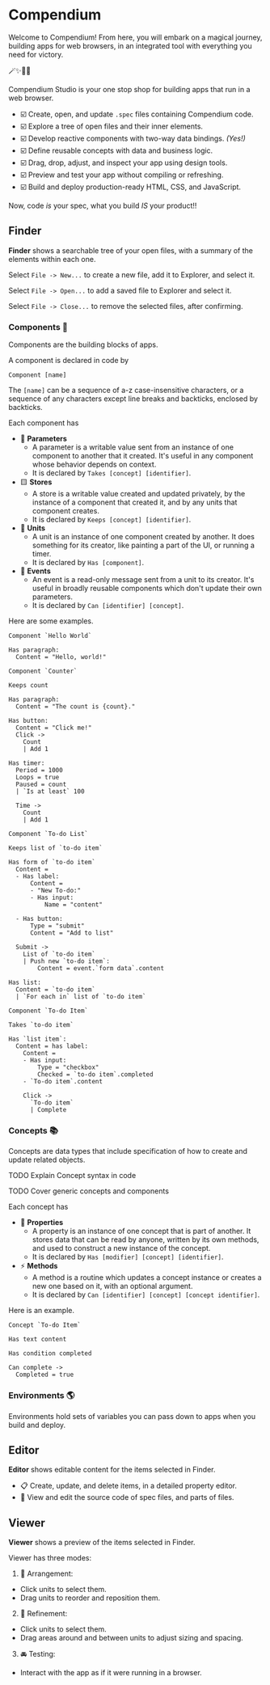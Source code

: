 # Compendium

Welcome to Compendium! From here, you will embark on a magical journey, building apps for  web browsers, in an integrated tool with everything you need for victory.

🪄✨💖🌺

Compendium Studio is your one stop shop for building apps that run in a web browser.

- ☑️ Create, open, and update `.spec` files containing Compendium code.
- ☑️ Explore a tree of open files and their inner elements.
- ☑️ Develop reactive components with two-way data bindings. _(Yes!)_
- ☑️ Define reusable concepts with data and business logic.
- ☑️ Drag, drop, adjust, and inspect your app using design tools.
- ☑️ Preview and test your app without compiling or refreshing.
- ☑️ Build and deploy production-ready HTML, CSS, and JavaScript.

Now, code _is_ your spec, what you build _IS_ your product!!

## Finder

**Finder** shows a searchable tree of your open files, with a summary of the elements within each one.

Select `File -> New...` to create a new file, add it to Explorer, and select it.

Select `File -> Open...` to add a saved file to Explorer and select it.

Select `File -> Close...` to remove the selected files, after confirming.

### Components 🧱

Components are the building blocks of apps.

A component is declared in code by

```
Component [name]
```

The `[name]` can be a sequence of a-z case-insensitive characters, or a sequence of any characters except line breaks and backticks, enclosed by backticks.

Each component has
- 🔻 **Parameters**
  - A parameter is a writable value sent from an instance of one component to another that it created. It's useful in any component whose behavior depends on context.
  - It is declared by `Takes [concept] [identifier]`.
- 🟨 **Stores**
  - A store is a writable value created and updated privately, by the instance of a component that created it, and by any units that component creates.
  - It is declared by `Keeps [concept] [identifier]`.
- 🔵 **Units**
  - A unit is an instance of one component created by another. It does something for its creator, like painting a part of the UI, or running a timer.
  - It is declared by `Has [component]`.
- 🔺 **Events**
  - An event is a read-only message sent from a unit to its creator. It's useful in broadly reusable components which don't update their own parameters.
  - It is declared by `Can [identifier] [concept]`.

Here are some examples.

```
Component `Hello World`

Has paragraph:
  Content = "Hello, world!"

```

```
Component `Counter`

Keeps count

Has paragraph:
  Content = "The count is {count}."

Has button:
  Content = "Click me!"
  Click ->
    Count
    | Add 1

Has timer:
  Period = 1000
  Loops = true
  Paused = count
  | `Is at least` 100

  Time ->
    Count
    | Add 1

```

```
Component `To-do List`

Keeps list of `to-do item`

Has form of `to-do item`
  Content =
  - Has label:
      Content =
      - "New To-do:"
      - Has input:
          Name = "content"

  - Has button:
      Type = "submit"
      Content = "Add to list"

  Submit ->
    List of `to-do item`
    | Push new `to-do item`:
        Content = event.`form data`.content

Has list:
  Content = `to-do item`
  | `For each in` list of `to-do item`

```

```
Component `To-do Item`

Takes `to-do item`

Has `list item`:
  Content = has label:
    Content =
    - Has input:
        Type = "checkbox"
        Checked = `to-do item`.completed
    - `To-do item`.content

    Click ->
      `To-do item`
      | Complete

```

### Concepts 📚

Concepts are data types that include specification of how to create and update related objects.

TODO Explain Concept syntax in code

TODO Cover generic concepts and components

Each concept has
- 🔶 **Properties**
  - A property is an instance of one concept that is part of another. It stores data that can be read by anyone, written by its own methods, and used to construct a new instance of the concept.
  - It is declared by `Has [modifier] [concept] [identifier]`.
- ⚡️ **Methods**
  - A method is a routine which updates a concept instance or creates a new one based on it, with an optional argument.
  - It is declared by `Can [identifier] [concept] [concept identifier]`.

Here is an example.

```
Concept `To-do Item`

Has text content

Has condition completed

Can complete ->
  Completed = true

```

### Environments 🌎

Environments hold sets of variables you can pass down to apps when you build and deploy.

## Editor

**Editor** shows editable content for the items selected in Finder.

- 📋 Create, update, and delete items, in a detailed property editor.
- 💎 View and edit the source code of spec files, and parts of files.

## Viewer

**Viewer** shows a preview of the items selected in Finder.

Viewer has three modes:

1. 🧩 Arrangement:
  - Click units to select them.
  - Drag units to reorder and reposition them.
2. 🎨 Refinement:
  - Click units to select them.
  - Drag areas around and between units to adjust sizing and spacing.
3. 🚘 Testing:
  - Interact with the app as if it were running in a browser.
